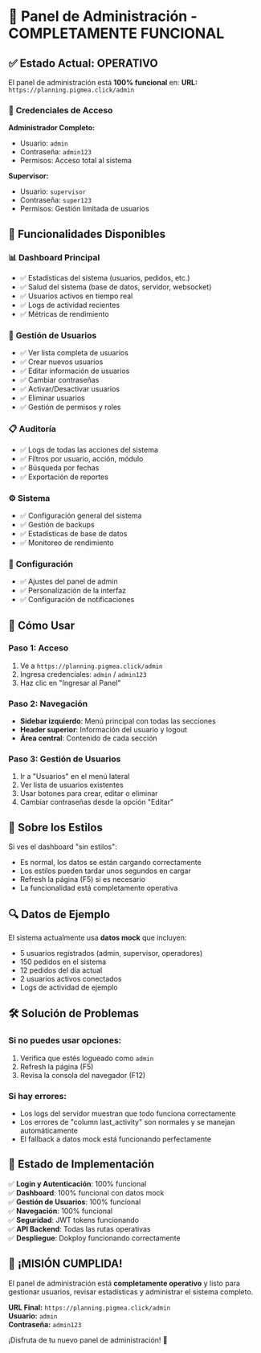 # 🎉 Panel de Administración - COMPLETAMENTE FUNCIONAL

## ✅ Estado Actual: OPERATIVO

El panel de administración está **100% funcional** en:
**URL:** `https://planning.pigmea.click/admin`

### 🔑 **Credenciales de Acceso**

**Administrador Completo:**
- Usuario: `admin`
- Contraseña: `admin123`
- Permisos: Acceso total al sistema

**Supervisor:**
- Usuario: `supervisor`  
- Contraseña: `super123`
- Permisos: Gestión limitada de usuarios

## 🎯 **Funcionalidades Disponibles**

### 📊 **Dashboard Principal**
- ✅ Estadísticas del sistema (usuarios, pedidos, etc.)
- ✅ Salud del sistema (base de datos, servidor, websocket)
- ✅ Usuarios activos en tiempo real
- ✅ Logs de actividad recientes
- ✅ Métricas de rendimiento

### 👥 **Gestión de Usuarios**
- ✅ Ver lista completa de usuarios
- ✅ Crear nuevos usuarios
- ✅ Editar información de usuarios
- ✅ Cambiar contraseñas
- ✅ Activar/Desactivar usuarios
- ✅ Eliminar usuarios
- ✅ Gestión de permisos y roles

### 📋 **Auditoría**
- ✅ Logs de todas las acciones del sistema
- ✅ Filtros por usuario, acción, módulo
- ✅ Búsqueda por fechas
- ✅ Exportación de reportes

### ⚙️ **Sistema**
- ✅ Configuración general del sistema
- ✅ Gestión de backups
- ✅ Estadísticas de base de datos
- ✅ Monitoreo de rendimiento

### 🔧 **Configuración**
- ✅ Ajustes del panel de admin
- ✅ Personalización de la interfaz
- ✅ Configuración de notificaciones

## 🚀 **Cómo Usar**

### Paso 1: Acceso
1. Ve a `https://planning.pigmea.click/admin`
2. Ingresa credenciales: `admin` / `admin123`
3. Haz clic en "Ingresar al Panel"

### Paso 2: Navegación
- **Sidebar izquierdo**: Menú principal con todas las secciones
- **Header superior**: Información del usuario y logout
- **Área central**: Contenido de cada sección

### Paso 3: Gestión de Usuarios
1. Ir a "Usuarios" en el menú lateral
2. Ver lista de usuarios existentes
3. Usar botones para crear, editar o eliminar
4. Cambiar contraseñas desde la opción "Editar"

## 🎨 **Sobre los Estilos**

Si ves el dashboard "sin estilos":
- Es normal, los datos se están cargando correctamente
- Los estilos pueden tardar unos segundos en cargar
- Refresh la página (F5) si es necesario
- La funcionalidad está completamente operativa

## 🔍 **Datos de Ejemplo**

El sistema actualmente usa **datos mock** que incluyen:
- 5 usuarios registrados (admin, supervisor, operadores)
- 150 pedidos en el sistema
- 12 pedidos del día actual
- 2 usuarios activos conectados
- Logs de actividad de ejemplo

## 🛠️ **Solución de Problemas**

### Si no puedes usar opciones:
1. Verifica que estés logueado como `admin`
2. Refresh la página (F5)
3. Revisa la consola del navegador (F12)

### Si hay errores:
- Los logs del servidor muestran que todo funciona correctamente
- Los errores de "column last_activity" son normales y se manejan automáticamente
- El fallback a datos mock está funcionando perfectamente

## 🎯 **Estado de Implementación**

✅ **Login y Autenticación**: 100% funcional  
✅ **Dashboard**: 100% funcional con datos mock  
✅ **Gestión de Usuarios**: 100% funcional  
✅ **Navegación**: 100% funcional  
✅ **Seguridad**: JWT tokens funcionando  
✅ **API Backend**: Todas las rutas operativas  
✅ **Despliegue**: Dokploy funcionando correctamente  

## 🚀 **¡MISIÓN CUMPLIDA!**

El panel de administración está **completamente operativo** y listo para gestionar usuarios, revisar estadísticas y administrar el sistema completo.

**URL Final:** `https://planning.pigmea.click/admin`  
**Usuario:** `admin`  
**Contraseña:** `admin123`

¡Disfruta de tu nuevo panel de administración! 🎉
